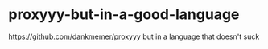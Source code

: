 # proxyyy-but-in-a-good-language
https://github.com/dankmemer/proxyyy but in a language that doesn't suck
